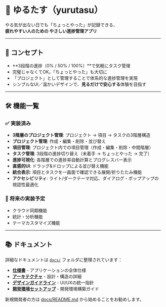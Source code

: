 # 🌱 ゆるたす（yurutasu）

やる気が出ない日でも「ちょっとやった」が記録できる、  
**疲れやすい人のための やさしい進捗管理アプリ**

---

## 🧠 コンセプト

- **3段階の進捗（0% / 50% / 100%）**で気軽にタスク管理
- 完璧じゃなくてOK。「ちょっとやった」も大切に
- 「プロジェクト」として管理することで体系的な進捗管理を実現
- シンプルなUI／温かいデザインで、**見るだけで安心する**体験を目指す

---

## 🛠 機能一覧

### ✅ 実装済み
- **3階層のプロジェクト管理**: プロジェクト → 項目 → タスクの3階層構造
- **プロジェクト管理**: 作成・編集・削除・並び替え
- **項目管理**: プロジェクト内での項目管理（作成・編集・削除・中間階層）
- **タスク管理**: 3段階の進捗切り替え（未着手 → ちょっとやった → 完了）
- **進捗可視化**: 各階層での進捗率自動計算とプログレスバー表示
- **直感的UI**: ドラッグ&ドロップによる並び替え機能
- **統合表示**: 項目とタスクを一画面で確認できる展開/折りたたみ機能
- **アクセシビリティ**: ライト/ダークテーマ対応、ダイアログ・ポップアップの視認性最適化

### 🚧 将来の実装予定
- クラウド同期機能
- 統計・分析機能
- テーマカスタマイズ機能

---

## 📚 ドキュメント

詳細なドキュメントは [`docs/`](./docs/) フォルダに整理されています：

- **[仕様書](./docs/specification.md)** - アプリケーションの全体仕様
- **[アーキテクチャ](./docs/architecture.md)** - 設計・構造の詳細
- **[デザインガイドライン](./docs/design_guidelines.md)** - UI/UXの統一指針
- **[開発環境セットアップ](./docs/development_setup.md)** - 開発環境構築ガイド

新規開発者の方は [docs/README.md](./docs/README.md) から始めることをお勧めします。
